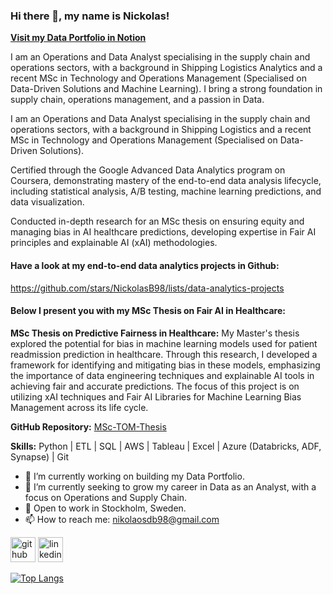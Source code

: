 ### Hi there 👋, my name is Nickolas!

[**Visit my Data Portfolio in Notion**](https://beneficial-canoe-4ad.notion.site/Nickolas-Biniaris-Data-Portfolio-174b1a7e4bd8808aa317d16df6f0be1d)

I am an Operations and Data Analyst specialising in the supply chain and operations sectors, with a background in Shipping Logistics Analytics and a recent MSc in Technology and Operations Management (Specialised on Data-Driven Solutions and Machine Learning). I bring a strong foundation in supply chain, operations management, and a passion in Data.

I am an Operations and Data Analyst specialising in the supply chain and operations sectors, with a background in Shipping Logistics and a recent MSc in Technology and Operations Management (Specialised on Data-Driven Solutions). 

Certified through the Google Advanced Data Analytics program on Coursera, demonstrating mastery of the end-to-end data analysis lifecycle, including statistical analysis, A/B testing, machine learning predictions, and data visualization. 

Conducted in-depth research for an MSc thesis  on ensuring equity and managing bias in AI healthcare predictions, developing expertise in Fair AI principles and explainable AI (xAI) methodologies.

#### Have a look at my end-to-end data analytics projects in Github:

https://github.com/stars/NickolasB98/lists/data-analytics-projects

#### Below I present you with my MSc Thesis on Fair AI in Healthcare:

**MSc Thesis on Predictive Fairness in Healthcare:** My Master's thesis explored the potential for bias in machine learning models used for patient readmission prediction in healthcare. Through this research, I developed a framework for identifying and mitigating bias in these models, emphasizing the importance of data engineering techniques and explainable AI tools in achieving fair and accurate predictions. The focus of this project is on utilizing xAI techniques and Fair AI Libraries for Machine Learning Bias Management across its life cycle.

**GitHub Repository:** [MSc-TOM-Thesis](https://github.com/NickolasB98/MSc-TOM-Thesis) 

**Skills:** 
Python | ETL | SQL | AWS | Tableau | Excel | Azure (Databricks, ADF, Synapse) | Git 

- 🔭 I’m currently working on building my Data Portfolio. 
- 🌱 I’m currently seeking to grow my career in Data as an Analyst, with a focus on Operations and Supply Chain.
- 💬 Open to work in Stockholm, Sweden. 
- 📫 How to reach me: nikolaosdb98@gmail.com


[<img src='https://cdn.jsdelivr.net/npm/simple-icons@3.0.1/icons/github.svg' alt='github' height='40'>](https://github.com/NickolasB98)  [<img src='https://cdn.jsdelivr.net/npm/simple-icons@3.0.1/icons/linkedin.svg' alt='linkedin' height='40'>](https://www.linkedin.com/in/nikolaos-biniaris-589517187/)  

[![Top Langs](https://github-readme-stats.vercel.app/api/top-langs/?username=NickolasB98)](https://github.com/anuraghazra/github-readme-stats)

